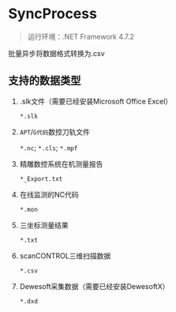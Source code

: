 # SyncProcess

> 运行环境：.NET Framework 4.7.2

批量异步将数据格式转换为.csv

## 支持的数据类型

1. .slk文件（需要已经安装Microsoft Office Excel）
   
   `*.slk`
   
2. `APT`/`G代码`数控刀轨文件
   
   `*.nc`; `*.cls`; `*.mpf`
   
3. 精雕数控系统在机测量报告
   
   `*_Export.txt`
   
4. 在线监测的NC代码
   
   `*.mon`
   
5. 三坐标测量结果
   
   `*.txt`
   
6. scanCONTROL三维扫描数据
   
   `*.csv`
   
7. Dewesoft采集数据（需要已经安装DewesoftX）

   `*.dxd`

